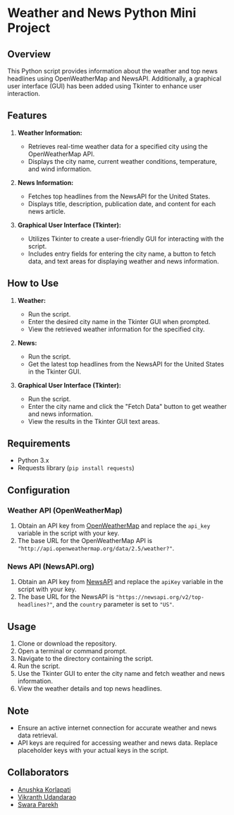 # Weather and News Python Mini Project

## Overview

This Python script provides information about the weather and top news headlines using OpenWeatherMap and NewsAPI. Additionally, a graphical user interface (GUI) has been added using Tkinter to enhance user interaction.

## Features

1. **Weather Information:**
   - Retrieves real-time weather data for a specified city using the OpenWeatherMap API.
   - Displays the city name, current weather conditions, temperature, and wind information.

2. **News Information:**
   - Fetches top headlines from the NewsAPI for the United States.
   - Displays title, description, publication date, and content for each news article.

3. **Graphical User Interface (Tkinter):**
   - Utilizes Tkinter to create a user-friendly GUI for interacting with the script.
   - Includes entry fields for entering the city name, a button to fetch data, and text areas for displaying weather and news information.

## How to Use

1. **Weather:**
   - Run the script.
   - Enter the desired city name in the Tkinter GUI when prompted.
   - View the retrieved weather information for the specified city.

2. **News:**
   - Run the script.
   - Get the latest top headlines from the NewsAPI for the United States in the Tkinter GUI.

3. **Graphical User Interface (Tkinter):**
   - Run the script.
   - Enter the city name and click the "Fetch Data" button to get weather and news information.
   - View the results in the Tkinter GUI text areas.

## Requirements

- Python 3.x
- Requests library (`pip install requests`)

## Configuration

### Weather API (OpenWeatherMap)

1. Obtain an API key from [OpenWeatherMap](https://openweathermap.org/) and replace the `api_key` variable in the script with your key.
2. The base URL for the OpenWeatherMap API is `"http://api.openweathermap.org/data/2.5/weather?"`.

### News API (NewsAPI.org)

1. Obtain an API key from [NewsAPI](https://newsapi.org/) and replace the `apiKey` variable in the script with your key.
2. The base URL for the NewsAPI is `"https://newsapi.org/v2/top-headlines?"`, and the `country` parameter is set to `"US"`.

## Usage

1. Clone or download the repository.
2. Open a terminal or command prompt.
3. Navigate to the directory containing the script.
4. Run the script.
5. Use the Tkinter GUI to enter the city name and fetch weather and news information.
6. View the weather details and top news headlines.

## Note

- Ensure an active internet connection for accurate weather and news data retrieval.
- API keys are required for accessing weather and news data. Replace placeholder keys with your actual keys in the script.

## Collaborators

- [Anushka Korlapati](https://github.com/anushka-korlapati/)
- [Vikranth Udandarao](https://github.com/Vikranth3140/)
- [Swara Parekh](https://github.com/swara14/)
